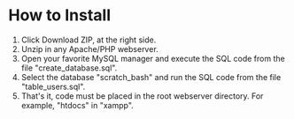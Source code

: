 How to Install
==============

1. Click Download ZIP, at the right side.
2. Unzip in any Apache/PHP webserver.
3. Open your favorite MySQL manager and execute the SQL code from the file "create_database.sql".
4. Select the database "scratch_bash" and run the SQL code from the file "table_users.sql".
5. That's it, code must be placed in the root webserver directory. For example, "htdocs" in "xampp".